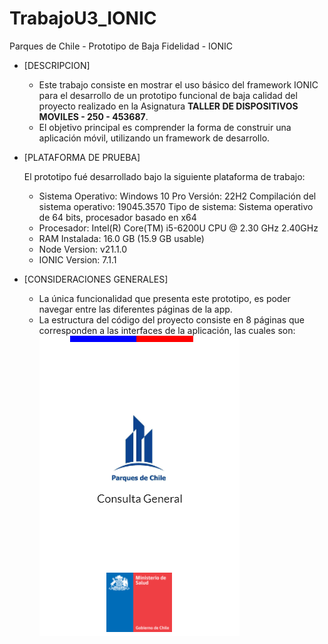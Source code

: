 # TrabajoU3_IONIC
Parques de Chile - Prototipo de Baja Fidelidad - IONIC
* [DESCRIPCION]
    * Este trabajo consiste en mostrar el uso básico del framework IONIC para el desarrollo de un prototipo funcional de baja calidad del proyecto realizado en
      la Asignatura **TALLER DE DISPOSITIVOS MOVILES - 250 - 453687**.
    * El objetivo principal es comprender la forma de construir una aplicación móvil, utilizando un framework de desarrollo.

* [PLATAFORMA DE PRUEBA]

  El prototipo fué desarrollado bajo la siguiente plataforma de trabajo: 
    *   Sistema Operativo: Windows 10 Pro
         Versión: 22H2
         Compilación del sistema operativo: 19045.3570
         Tipo de sistema: Sistema operativo de 64 bits, procesador basado en x64
    *   Procesador: Intel(R) Core(TM) i5-6200U CPU @ 2.30 GHz 2.40GHz
    *   RAM Instalada: 16.0 GB (15.9 GB usable)
    *   Node Version: v21.1.0
    *   IONIC Version: 7.1.1
  
* [CONSIDERACIONES GENERALES]
    *   La única funcionalidad que presenta este prototipo, es poder navegar entre las diferentes páginas de la app.
    *   La estructura del código del proyecto consiste en 8 páginas que corresponden a las interfaces de la aplicación, las cuales son:
    [![adfadfasa](TrabajoU3/src/assets/screens/splash.png)](#readme)  
      
